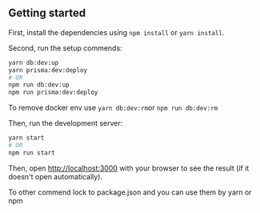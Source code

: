 ## Getting started

First, install the dependencies using `npm install` or `yarn install`.

Second, run the setup commends:

```bash
yarn db:dev:up
yarn prisma:dev:deploy
# OR
npm run db:dev:up
npm run prisma:dev:deploy
```

To remove docker env use `yarn db:dev:rm`or `npm run db:dev:rm`

Then, run the development server:

```bash
yarn start
# OR
npm run start
```

Then, open [http://localhost:3000](http://localhost:3000) with your browser to see the result (if it doesn't open automatically).

To other commend lock to package.json and you can use them by yarn or npm
